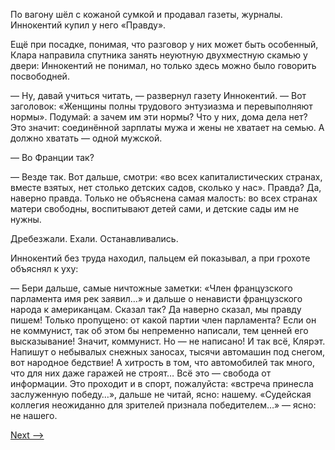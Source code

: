 По вагону шёл с кожаной сумкой и продавал газеты, журналы. Иннокентий купил у него «Правду».

Ещё при посадке, понимая, что разговор у них может быть особенный, Клара направила спутника занять неуютную двухместную скамью у двери: Иннокентий не понимал, но только здесь можно было говорить посвободней.

— Ну, давай учиться читать, — развернул газету Иннокентий. — Вот заголовок: «Женщины полны трудового энтузиазма и перевыполняют нормы». Подумай: а зачем им эти нормы? Что у них, дома дела нет? Это значит: соединённой зарплаты мужа и жены не хватает на семью. А должно хватать — одной мужской.

— Во Франции так?

— Везде так. Вот дальше, смотри: «во всех капиталистических странах, вместе взятых, нет столько детских садов, сколько у нас». Правда? Да, наверно правда. Только не объяснена самая малость: во всех странах матери свободны, воспитывают детей сами, и детские сады им не нужны.

Дребезжали. Ехали. Останавливались.

Иннокентий без труда находил, пальцем ей показывал, а при грохоте объяснял к уху:

— Бери дальше, самые ничтожные заметки: «Член французского парламента имя рек заявил…» и дальше о ненависти французского народа к американцам. Сказал так? Да наверно сказал, мы правду пишем! Только пропущено: от какой партии член парламента? Если он не коммунист, так об этом бы непременно написали, тем ценней его высказывание! Значит, коммунист. Но — не написано! И так всё, Клярэт. Напишут о небывалых снежных заносах, тысячи автомашин под снегом, вот народное бедствие! А хитрость в том, что автомобилей так много, что для них даже гаражей не строят… Всё это — свобода от информации. Это проходит и в спорт, пожалуйста: «встреча принесла заслуженную победу…», дальше не читай, ясно: нашему. «Судейская коллегия неожиданно для зрителей признала победителем…» — ясно: не нашего.

[Next -->](https://github.com/AdamSkywalker/literature/blob/master/citations/ru/%D0%A1%D0%BE%D0%BB%D0%B6%D0%B5%D0%BD%D0%B8%D1%86%D1%8B%D0%BD/%D0%92%20%D0%BA%D1%80%D1%83%D0%B3%D0%B5%20%D0%BF%D0%B5%D1%80%D0%B2%D0%BE%D0%BC/23%20-%20%D0%9F%D0%B5%D1%80%D0%B5%D1%85%D0%BE%D0%B4%20%D1%87%D0%B5%D1%80%D0%B5%D0%B7%20%D1%80%D0%B5%D0%BA%D1%83.md)
